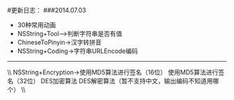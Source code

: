 #更新日志：
###2014.07.03
* 30种常用动画
* NSString+Tool—>判断字符串是否有值
* ChineseToPinyin->汉字转拼音
* NSString+Coding->字符串URLEncode编码
***
\\\ NSString+Encryption->使用MD5算法进行签名（16位）
			 使用MD5算法进行签名（32位）
			 DES加密算法
			 DES解密算法（暂不支持中文，输出编码不知道用哪个）
\\\


